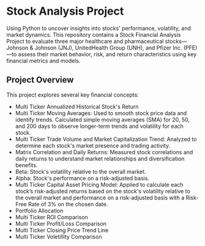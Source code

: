 # Stock Analysis Project

Using Python to uncover insights into stocks' performance, volatility, and market dynamics.
This repository contains a Stock Financial Analysis Project to evaluate three major healthcare and pharmaceutical stocks—Johnson & Johnson (JNJ), UnitedHealth Group (UNH), and Pfizer Inc. (PFE)—to assess their market behavior, risk, and return characteristics using key financial metrics and models.

## Project Overview

This project explores several key financial concepts:

- Multi Ticker Annualized Historical Stock's Return
- Multi Ticker Moving Averages: Used to smooth stock price data and identify trends. Calculated simple moving averages (SMA) for 20, 50, and 200 days to observe longer-term trends and volatility for each stock.
- Multi Ticker Trade Volume and Market Capitalization Trend: Analyzed to determine each stock's market presence and trading activity.
- Matrix Correlation and Daily Returns: Measured stock correlations and daily returns to understand market relationships and diversification benefits.
- Beta: Stock's volatility relative to the overall market.
- Alpha: Stock's performance on a risk-adjusted basis.
- Multi Ticker Capital Asset Pricing Model: Applied to calculate each stock’s risk-adjusted returns based on the stock's volatility relative to the overall market and performance on a risk-adjusted basis with a Risk-Free Rate of 3% on the chosen date.
- Portfolio Allocation 
- Multi Ticker ROI Comparison
- Multi Ticker Profit/Loss Comparison
- Multi Ticker Closing Price Trend Line
- Multi Ticker Voletillity Comparison

 

